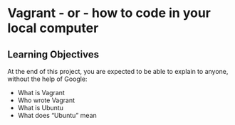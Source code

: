 # Vagrant - or - how to code in your local computer

## Learning Objectives

At the end of this project, you are expected to be able to explain to anyone, without the help of Google:


* What is Vagrant
* Who wrote Vagrant
* What is Ubuntu
* What does “Ubuntu” mean

